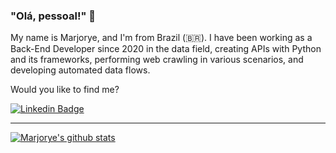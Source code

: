 ### "Olá, pessoal!" 👋

My name is Marjorye, and I'm from Brazil (🇧🇷). I have been working as a Back-End Developer since 2020 in the data field, creating APIs with Python and its frameworks, performing web crawling in various scenarios, and developing automated data flows.

Would you like to find me?

[![Linkedin Badge](https://img.shields.io/badge/-LinkedIn-blue?style=flat-square&logo=Linkedin&logoColor=white&link=https://br.linkedin.com/in/marjorye-ciardullo)](https://br.linkedin.com/in/marjorye-ciardullo)

____


[![Marjorye's github stats](https://github-readme-stats.vercel.app/api?username=marjciardullo&theme=dark&show_icons=true&count_private=true)](https://github.com/marjciardullo)
